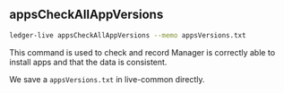 ## appsCheckAllAppVersions

```sh
ledger-live appsCheckAllAppVersions --memo appsVersions.txt
```

This command is used to check and record Manager is correctly able to install apps and that the data is consistent.

We save a `appsVersions.txt` in live-common directly.
